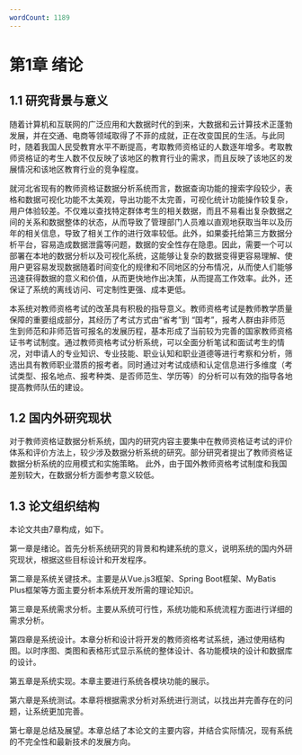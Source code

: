 ```yaml
---
wordCount: 1189
---
```



# 第1章 绪论

## 1.1 研究背景与意义

随着计算机和互联网的广泛应用和大数据时代的到来，大数据和云计算技术正蓬勃发展，并在交通、电商等领域取得了不菲的成就，正在改变国民的生活。与此同时，随着我国人民受教育水平不断提高，考取教师资格证的人数逐年增多。考取教师资格证的考生人数不仅反映了该地区的教育行业的需求，而且反映了该地区的发展情况和该地区教育行业的竞争程度。

就河北省现有的教师资格证数据分析系统而言，数据查询功能的搜索字段较少，表格和数据可视化功能不太美观，导出功能不太完善，可视化统计功能操作较复杂，用户体验较差。不仅难以查找特定群体考生的相关数据，而且不易看出复杂数据之间的关系和数据整体的状态，从而导致了管理部门人员难以直观地获取当年以及历年的相关信息，导致了相关工作的进行效率较低。此外，如果委托给第三方数据分析平台，容易造成数据泄露等问题，数据的安全性存在隐患。因此，需要一个可以部署在本地的数据分析以及可视化系统，这能够让复杂的数据变得更容易理解、使用户更容易发现数据随着时间变化的规律和不同地区的分布情况，从而使人们能够迅速获得数据的意义和价值，从而更快地作出决策，从而提高工作效率。此外，还保证了系统的离线访问、可定制性更强、成本更低。

本系统对教师资格考试的改革具有积极的指导意义。教师资格考试是教师教学质量保障的重要组成部分，其经历了考试方式由“省考”到 “国考”，报考人群由非师范生到师范和非师范皆可报名的发展历程，基本形成了当前较为完善的国家教师资格证书考试制度。通过教师资格考试分析系统，可以全面分析笔试和面试考生的情况，对申请人的专业知识、专业技能、职业认知和职业道德等进行考察和分析，筛选出具有教师职业潜质的报考者。同时通过对考试成绩和认定信息进行多维度（考试类型、报名地点、报考种类、是否师范生、学历等）的分析可以有效的指导各地提高教师队伍的建设。

## 1.2 国内外研究现状

对于教师资格证数据分析系统，国内的研究内容主要集中在教师资格证考试的评价体系和评价方法上，较少涉及数据分析系统的研究。部分研究者提出了教师资格证数据分析系统的应用模式和实施策略。
此外，由于国外教师资格考试制度和我国差别较大，在数据分析方面参考意义较低。

## 1.3 论文组织结构

本论文共由7章构成，如下。

第一章是绪论。首先分析系统研究的背景和构建系统的意义，说明系统的国内外研究现状，根据这些目标设计和开发程序。

第二章是系统关键技术。主要是从Vue.js3框架、Spring Boot框架、MyBatis Plus框架等方面主要分析本系统开发所需的理论知识。

第三章是系统需求分析。主要从系统可行性，系统功能和系统流程方面进行详细的需求分析。

第四章是系统设计。本章分析和设计将开发的教师资格考试系统，通过使用结构图。以时序图、类图和表格形式显示系统的整体设计、各功能模块的设计和数据库的设计。

第五章是系统实现。本章主要进行系统各模块功能的展示。

第六章是系统测试。本章将根据需求分析对系统进行测试，以找出并完善存在的问题，让系统更加完善。

第七章是总结及展望。本章总结了本论文的主要内容，并结合实际情况，现有系统的不完全性和最新技术的发展方向。